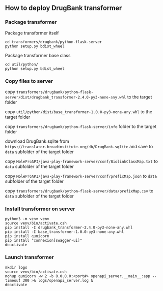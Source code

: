 ## How to deploy DrugBank transformer

### Package transformer

Package transformer itself
```
cd transformers/drugbank/python-flask-server
python setup.py bdist_wheel
```
Package transformer base class
```
cd util/python/
python setup.py bdist_wheel
```

### Copy files to server

copy `transformers/drugbank/python-flask-server/dist/drugbank_transformer-2.4.0-py3-none-any.whl` to the target folder

copy `util/python/dist/base_transformer-1.0.0-py3-none-any.whl` to the target folder

copy `transformers/drugbank/python-flask-server/info` folder to the target folder

download DrugBank.sqlite from `https://translator.broadinstitute.org/db/DrugBank.sqlite` and save to `data` subfolder of the target folder

copy `MoleProAPI/java-play-framework-server/conf/BiolinkClassMap.txt` to `data` subfolder of the target folder

copy `MoleProAPI/java-play-framework-server/conf/prefixMap.json` to `data` subfolder of the target folder

copy `transformers/drugbank/python-flask-server/data/prefixMap.csv` to `data` subfolder of the target folder

### Install transformer on server

```
python3 -m venv venv
source venv/bin/activate.csh
pip install -I drugbank_transformer-2.4.0-py3-none-any.whl
pip install -I base_transformer-1.0.0-py3-none-any.whl
pip install gunicorn
pip install "connexion[swagger-ui]"
deactivate
```

### Launch transformer

```
mkdir logs
source venv/bin/activate.csh
nohup gunicorn -w 2 -b 0.0.0.0:<port#> openapi_server.__main__:app --timeout 300 >& logs/openapi_server.log &
deactivate
```
